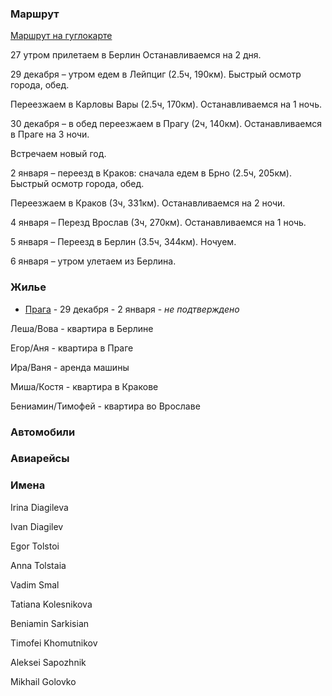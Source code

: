 ### Маршрут

[Маршрут на гуглокарте](https://goo.gl/maps/ywbg4kYroWJ2)

27 утром прилетаем в Берлин
Останавливаемся на 2 дня. 

29 декабря – утром едем в Лейпциг (2.5ч, 190км).
Быстрый осмотр города, обед. 

Переезжаем в Карловы Вары (2.5ч, 170км).
Останавливаемся на 1 ночь.

30 декабря – в обед переезжаем в Прагу (2ч, 140км).
Останавливаемся в Праге на 3 ночи.

Встречаем новый год.

2 января – переезд в Краков:
сначала едем в Брно (2.5ч, 205км).
Быстрый осмотр города, обед.

Переезжаем в Краков (3ч, 331км).
Останавливаемся на 2 ночи.

4 января – Перезд Врослав (3ч, 270км).
Останавливаемся на 1 ночь.

5 января – Переезд в Берлин (3.5ч, 344км). Ночуем.

6 января – утром улетаем из Берлина.

### Жилье
- [Прага](https://www.airbnb.com/rooms/979581) - 29 декабря - 2 января - *не подтверждено*

Леша/Вова - квартира в Берлине

Егор/Аня - квартира в Праге

Ира/Ваня - аренда машины

Миша/Костя - квартира в Кракове

Бениамин/Тимофей - квартира во Врославе

### Автомобили

### Авиарейсы

### Имена

Irina Diagileva

Ivan Diagilev

Egor Tolstoi

Anna Tolstaia

Vadim Smal

Tatiana Kolesnikova

Beniamin Sarkisian

Timofei Khomutnikov

Aleksei Sapozhnik

Mikhail Golovko
